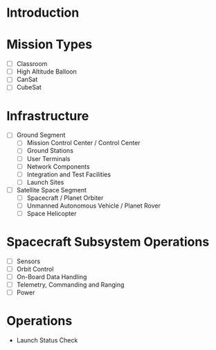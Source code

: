 Introduction
==

# Mission Types

- [ ] Classroom
- [ ] High Altitude Balloon
- [ ] CanSat
- [ ] CubeSat

# Infrastructure

- [ ] Ground Segment
  - [ ] Mission Control Center / Control Center
  - [ ] Ground Stations
  - [ ] User Terminals
  - [ ] Network Components
  - [ ] Integration and Test Facilities
  - [ ] Launch Sites
- [ ] Satellite Space Segment
  - [ ] Spacecraft / Planet Orbiter
  - [ ] Unmanned Autonomous Vehicle / Planet Rover
  - [ ] Space Helicopter

# Spacecraft Subsystem Operations

- [ ] Sensors
- [ ] Orbit Control
- [ ] On-Board Data Handling
- [ ] Telemetry, Commanding and Ranging
- [ ] Power

# Operations

- Launch Status Check
